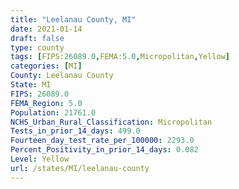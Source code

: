 ```yaml
---
title: "Leelanau County, MI"
date: 2021-01-14
draft: false
type: county
tags: [FIPS:26089.0,FEMA:5.0,Micropolitan,Yellow]
categories: [MI]
County: Leelanau County
State: MI
FIPS: 26089.0
FEMA_Region: 5.0
Population: 21761.0
NCHS_Urban_Rural_Classification: Micropolitan
Tests_in_prior_14_days: 499.0
Fourteen_day_test_rate_per_100000: 2293.0
Percent_Positivity_in_prior_14_days: 0.082
Level: Yellow
url: /states/MI/leelanau-county
---
```



